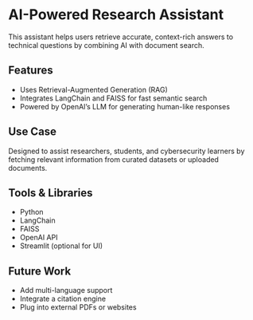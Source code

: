 # AI-Powered Research Assistant

This assistant helps users retrieve accurate, context-rich answers to technical questions by combining AI with document search.

## Features
- Uses Retrieval-Augmented Generation (RAG)
- Integrates LangChain and FAISS for fast semantic search
- Powered by OpenAI’s LLM for generating human-like responses

## Use Case
Designed to assist researchers, students, and cybersecurity learners by fetching relevant information from curated datasets or uploaded documents.

## Tools & Libraries
- Python
- LangChain
- FAISS
- OpenAI API
- Streamlit (optional for UI)

## Future Work
- Add multi-language support
- Integrate a citation engine
- Plug into external PDFs or websites
